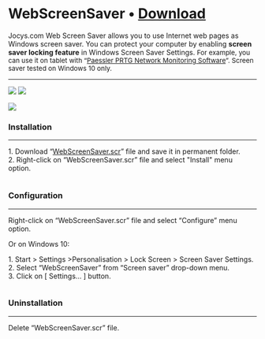 # WebScreenSaver • [Download](https://github.com/JocysCom/WebScreenSaver/raw/master/App/Resources/Files/WebScreenSaver.scr)

<p>Jocys.com Web Screen Saver allows you to use Internet web pages as Windows screen saver. You can protect your computer by enabling <b>screen saver locking feature</b> in Windows Screen Saver Settings. <span style="font-size: 10pt;">For example, you can use it on tablet with “<a href="https://www.paessler.com/prtg" target="_blank">Paessler PRTG Network Monitoring Software</a>”. Screen saver tested on Windows 10 only.</span></p>

<hr />

<p><a href="http://www.jocys.com/Files/Software/Jocys.com_Web_Screen_Saver_Edit.png"><img src="http://www.jocys.com/Files/Software/Jocys.com_Web_Screen_Saver_Edit_Small.png" /></a> <a href="http://www.jocys.com/Files/Software/Jocys.com_Web_Screen_Saver_Tablet.jpg"><img  src="http://www.jocys.com/Files/Software/Jocys.com_Web_Screen_Saver_Tablet_Small.jpg" /></a></p>

<p><a href="http://www.jocys.com/Files/Software/Jocys.com_Web_Screen_Saver_Settings.png"><img src="http://www.jocys.com/Files/Software/Jocys.com_Web_Screen_Saver_Settings.png" /></a></p>

### Installation
<hr />

<p>1. Download “<a href="http://github.com/JocysCom/WebScreenSaver/raw/master/App/Resources/Files/WebScreenSaver.scr">WebScreenSaver.scr</a>” file and save it in permanent folder.<br />
2. Right-click on “WebScreenSaver.scr” file and select "Install" menu option.</p>

<p><img alt="" src="http://www.jocys.com/Files/Software/Jocys.com_Web_Screen_Saver_Menu.png" /></p>

### Configuration
<hr />

<p>Right-click on “WebScreenSaver.scr” file and select “Configure” menu option.</p>

<p>Or on Windows 10:</p>

<p>1. Start &gt; Settings &gt;Personalisation &gt; Lock Screen &gt; Screen Saver Settings.<br />
2. Select “WebScreenSaver” from “Screen saver” drop-down menu.<br />
3. Click on [ Settings… ] button.</p>

<p><img alt="" src="http://www.jocys.com/Files/Software/Screen_Saver_Settings.png" /></p>

### Uninstallation
<hr />

<p>Delete “WebScreenSaver.scr” file.</p>
